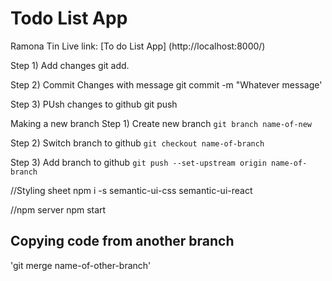 # Todo List App

Ramona Tin
Live link: [To do List App] (http://localhost:8000/)

Step 1) Add changes
git add.

Step 2) Commit Changes with message
git commit -m "Whatever message'

Step 3) PUsh changes to github
git push

Making a new branch
Step 1) Create new branch
`git branch name-of-new`

Step 2) Switch branch to github
`git checkout name-of-branch`

Step 3) Add branch to github
`git push --set-upstream origin name-of-branch`

//Styling sheet
npm i -s semantic-ui-css semantic-ui-react

//npm server
npm start

## Copying code from another branch

'git merge name-of-other-branch'
